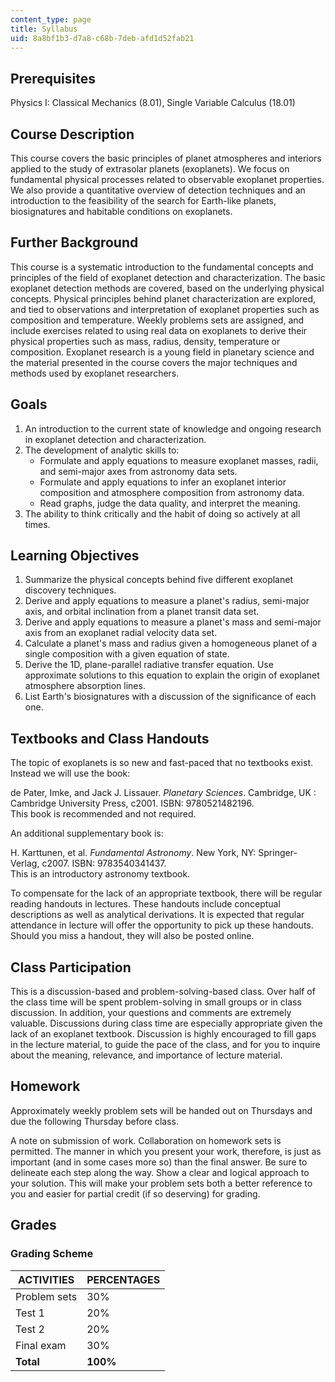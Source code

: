 ```yaml
---
content_type: page
title: Syllabus
uid: 8a8bf1b3-d7a8-c68b-7deb-afd1d52fab21
---
```


Prerequisites
-------------

Physics I: Classical Mechanics (8.01), Single Variable Calculus (18.01)

Course Description
------------------

This course covers the basic principles of planet atmospheres and interiors applied to the study of extrasolar planets (exoplanets). We focus on fundamental physical processes related to observable exoplanet properties. We also provide a quantitative overview of detection techniques and an introduction to the feasibility of the search for Earth-like planets, biosignatures and habitable conditions on exoplanets.

Further Background
------------------

This course is a systematic introduction to the fundamental concepts and principles of the field of exoplanet detection and characterization. The basic exoplanet detection methods are covered, based on the underlying physical concepts. Physical principles behind planet characterization are explored, and tied to observations and interpretation of exoplanet properties such as composition and temperature. Weekly problems sets are assigned, and include exercises related to using real data on exoplanets to derive their physical properties such as mass, radius, density, temperature or composition. Exoplanet research is a young field in planetary science and the material presented in the course covers the major techniques and methods used by exoplanet researchers.

Goals
-----

1.  An introduction to the current state of knowledge and ongoing research in exoplanet detection and characterization.
2.  The development of analytic skills to:
    *   Formulate and apply equations to measure exoplanet masses, radii, and semi-major axes from astronomy data sets.
    *   Formulate and apply equations to infer an exoplanet interior composition and atmosphere composition from astronomy data.
    *   Read graphs, judge the data quality, and interpret the meaning.
3.  The ability to think critically and the habit of doing so actively at all times.

Learning Objectives
-------------------

1.  Summarize the physical concepts behind five different exoplanet discovery techniques.
2.  Derive and apply equations to measure a planet's radius, semi-major axis, and orbital inclination from a planet transit data set.
3.  Derive and apply equations to measure a planet's mass and semi-major axis from an exoplanet radial velocity data set.
4.  Calculate a planet's mass and radius given a homogeneous planet of a single composition with a given equation of state.
5.  Derive the 1D, plane-parallel radiative transfer equation. Use approximate solutions to this equation to explain the origin of exoplanet atmosphere absorption lines.
6.  List Earth's biosignatures with a discussion of the significance of each one.

Textbooks and Class Handouts
----------------------------

The topic of exoplanets is so new and fast-paced that no textbooks exist. Instead we will use the book:

de Pater, Imke, and Jack J. Lissauer. _Planetary Sciences_. Cambridge, UK : Cambridge University Press, c2001. ISBN: 9780521482196.  
This book is recommended and not required.

An additional supplementary book is:

H. Karttunen, et al. _Fundamental Astronomy_. New York, NY: Springer-Verlag, c2007. ISBN: 9783540341437.  
This is an introductory astronomy textbook.

To compensate for the lack of an appropriate textbook, there will be regular reading handouts in lectures. These handouts include conceptual descriptions as well as analytical derivations. It is expected that regular attendance in lecture will offer the opportunity to pick up these handouts. Should you miss a handout, they will also be posted online.

Class Participation
-------------------

This is a discussion-based and problem-solving-based class. Over half of the class time will be spent problem-solving in small groups or in class discussion. In addition, your questions and comments are extremely valuable. Discussions during class time are especially appropriate given the lack of an exoplanet textbook. Discussion is highly encouraged to fill gaps in the lecture material, to guide the pace of the class, and for you to inquire about the meaning, relevance, and importance of lecture material.

Homework
--------

Approximately weekly problem sets will be handed out on Thursdays and due the following Thursday before class.

A note on submission of work. Collaboration on homework sets is permitted. The manner in which you present your work, therefore, is just as important (and in some cases more so) than the final answer. Be sure to delineate each step along the way. Show a clear and logical approach to your solution. This will make your problem sets both a better reference to you and easier for partial credit (if so deserving) for grading.

Grades
------

### Grading Scheme

| ACTIVITIES | PERCENTAGES |
| --- | --- |
| Problem sets | 30% |
| Test 1 | 20% |
| Test 2 | 20% |
| Final exam | 30% |
| **Total** | **100%**